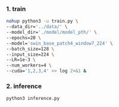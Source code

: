 ### 1. train
```sh
nohup python3 -u train.py \
--data_dir='../data/' \
--model_dir='./model/model_pth/' \
--epochs=20 \
--model='swin_base_patch4_window7_224' \
--batch_size=128 \
--input_size=224 \
--LR=1e-3 \
--num_workers=4 \
--cuda='1,2,3,4' >> log 2>&1 &
```

### 2. inference
```sh
python3 inference.py
```